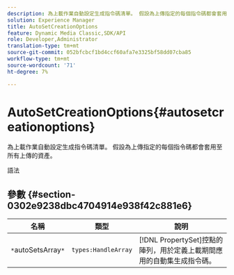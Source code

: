 ```yaml
---
description: 為上載作業自動設定生成指令碼清單。 假設為上傳指定的每個指令碼都會套用至所有上傳的資產。
solution: Experience Manager
title: AutoSetCreationOptions
feature: Dynamic Media Classic,SDK/API
role: Developer,Administrator
translation-type: tm+mt
source-git-commit: 052bfcbcf1bd4ccf60afa7e3325bf58dd07cba85
workflow-type: tm+mt
source-wordcount: '71'
ht-degree: 7%

---
```



# AutoSetCreationOptions{#autosetcreationoptions}

為上載作業自動設定生成指令碼清單。 假設為上傳指定的每個指令碼都會套用至所有上傳的資產。

語法

## 參數 {#section-0302e9238dbc4704914e938f42c881e6}

| 名稱 | 類型 | 說明 |
|---|---|---|
| `*`autoSetsArray`*` | `types:HandleArray` | [!DNL PropertySet]控點的陣列，用於定義上載期間應用的自動集生成指令碼。 |

